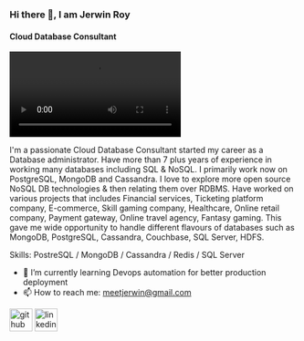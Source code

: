 ### Hi there 👋, I am Jerwin Roy
#### Cloud Database Consultant
![Cloud Database Consultant](https://user-images.githubusercontent.com/5230815/118816598-f7cbc600-b8cf-11eb-8804-e12456fd64fe.mp4)

I'm a passionate Cloud Database Consultant started my career as a Database administrator. Have more than 7 plus years of experience in working many databases including SQL & NoSQL. I primarily work now on PostgreSQL, MongoDB and Cassandra. I love to explore more open source NoSQL DB technologies & then relating them over RDBMS. Have worked on various projects that includes Financial services, Ticketing platform company, E-commerce, Skill gaming company, Healthcare, Online retail company, Payment gateway, Online travel agency, Fantasy gaming. This gave me wide opportunity to handle different flavours of databases such as MongoDB, PostgreSQL, Cassandra, Couchbase, SQL Server, HDFS.

Skills: PostreSQL / MongoDB / Cassandra / Redis / SQL Server

- 🌱 I’m currently learning Devops automation for better production deployment 
- 📫 How to reach me: meetjerwin@gmail.com 


[<img src='https://cdn.jsdelivr.net/npm/simple-icons@3.0.1/icons/github.svg' alt='github' height='40'>](https://github.com/https://github.com/JerwinRoy)  [<img src='https://cdn.jsdelivr.net/npm/simple-icons@3.0.1/icons/linkedin.svg' alt='linkedin' height='40'>](https://www.linkedin.com/in/https://www.linkedin.com/in/jerwinroy//)  

